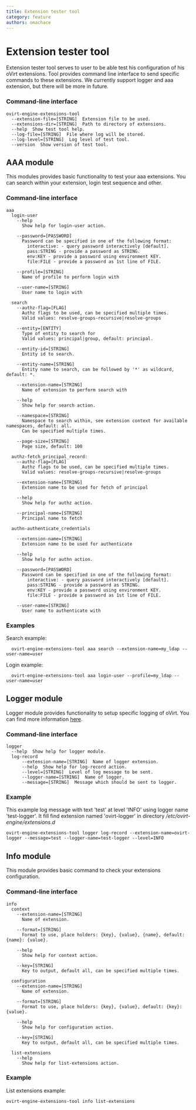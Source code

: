 ```yaml
---
title: Extension tester tool
category: feature
authors: omachace
---
```


# Extension tester tool

Extension tester tool serves to user to be able test his configuration of his oVirt extensions. Tool provides command line interface to send specific commands to these extensions. We currently support logger and aaa extension, but there will be more in future.

### Command-line interface

    ovirt-engine-extensions-tool
      --extension-file=[STRING]  Extension file to be used.
      --extensions-dir=[STRING]  Path to directory of extensions.
      --help  Show test tool help.
      --log-file=[STRING]  File where log will be stored.
      --log-level=[STRING]  Log level of test tool.
      --version  Show version of test tool.

## AAA module

This modules provides basic functionality to test your aaa extensions. You can search within your extension, login test sequence and other.

### Command-line interface

    aaa
      login-user
        --help
          Show help for login-user action.

        --password=[PASSWORD]
          Password can be specified in one of the following format:
            interactive: - query password interactively [default].
            pass:STRING - provide a password as STRING.
            env:KEY - provide a password using environment KEY.
            file:FILE - provide a password as 1st line of FILE.

        --profile=[STRING]
          Name of profile to perform login with

        --user-name=[STRING]
          User name to login with

      search
        --authz-flag=[FLAG]
          Authz flags to be used, can be specified multiple times.
          Valid values: resolve-groups-recursive|resolve-groups

        --entity=[ENTITY]
          Type of entity to search for
          Valid values: principal|group, default: principal.

        --entity-id=[STRING]
          Entity id to search.

        --entity-name=[STRING]
          Entity name to search, can be followed by '*' as wildcard, default: *.

        --extension-name=[STRING]
          Name of extension to perform search with

        --help
          Show help for search action.

        --namespace=[STRING]
          Namespace to search within, see extension context for available namespaces, default: all.
          Can be specified multiple times.

        --page-size=[STRING]
          Page size, default: 100

      authz-fetch_principal_record:
        --authz-flag=[FLAG]
          Authz flags to be used, can be specified multiple times.
          Valid values: resolve-groups-recursive|resolve-groups

        --extension-name=[STRING]
          Extension name to be used for fetch of principal

        --help
          Show help for authz action.

        --principal-name=[STRING]
          Principal name to fetch

      authn-authenticate_credentials

        --extension-name=[STRING]
          Extension name to be used for authenticate

        --help
          Show help for authn action.

        --password=[PASSWORD]
          Password can be specified in one of the following format:
            interactive: - query password interactively [default].
            pass:STRING - provide a password as STRING.
            env:KEY - provide a password using environment KEY.
            file:FILE - provide a password as 1st line of FILE.

        --user-name=[STRING]
          User name to authenticate with

### Examples

Search example:

      ovirt-engine-extensions-tool aaa search --extension-name=my_ldap --user-name=user

Login example:

      ovirt-engine-extensions-tool aaa login-user --profile=my_ldap --user-name=user

## Logger module

Logger module provides functionality to setup specific logging of oVirt. You can find more information [here](https://gerrit.ovirt.org/gitweb?p=ovirt-engine-extension-logger-log4j).

### Command-line interface

    logger 
      --help  Show help for logger module.
      log-record
          --extension-name=[STRING]  Name of logger extension.
          --help  Show help for log-record action.
          --level=[STRING]  Level of log message to be sent.
          --logger-name=[STRING]  Name of logger.
          --message=[STRING]  Message which should be sent to logger.

### Example

This example log message with text 'test' at level 'INFO' using logger name 'test-logger'. It fill find extension named 'ovirt-logger' in directory <i>/etc/ovirt-engine/extensions.d</i>

    ovirt-engine-extensions-tool logger log-record --extension-name=ovirt-logger --message=test --logger-name=test-logger --level=INFO

## Info module

This module provides basic command to check your extensions configuration.

### Command-line interface

    info
      context
        --extension-name=[STRING]
          Name of extension.

        --format=[STRING]
          Format to use, place holders: {key}, {value}, {name}, default: {name}: {value}.

        --help
          Show help for context action.

        --key=[STRING]
          Key to output, default all, can be specified multiple times.

      configuration
        --extension-name=[STRING]
          Name of extension.

        --format=[STRING]
          Format to use, place holders: {key}, {value}, default: {key}: {value}.

        --help
          Show help for configuration action.

        --key=[STRING]
          Key to output, default all, can be specified multiple times.

      list-extensions
        --help
          Show help for list-extensions action.

### Example

List extensions example:

    ovirt-engine-extensions-tool info list-extensions



